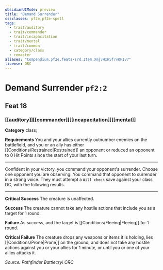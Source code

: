 ```yaml
---
obsidianUIMode: preview
title: "Demand Surrender"
cssclasses: pf2e,pf2e-spell
tags:
  - trait/auditory
  - trait/commander
  - trait/incapacitation
  - trait/mental
  - trait/common
  - category/class
  - remaster
aliases: "Compendium.pf2e.feats-srd.Item.XmjvHxW5f7vKFIv7"
license: ORC
---
```

# Demand Surrender `pf2:2`
## Feat 18
### [[auditory]][[commander]][[incapacitation]][[mental]]

**Category** class; 




**Requirements** You and your allies currently outnumber enemies on the battlefield, and you or an ally has either [[Conditions/Restrained|Restrained]] an opponent or reduced an opponent to 0 Hit Points since the start of your last turn.

* * *

Confident in your victory, you command your opponent's surrender. Choose one opponent you are observing. You command that opponent to surrender in a strong voice. They must attempt a `Will check` save against your class DC, with the following results.

* * *

**Critical Success** The creature is unaffected.

**Success** The creature cannot take any hostile actions that include you as a target for 1 round.

**Failure** As success, and the target is [[Conditions/Fleeing|Fleeing]] for 1 round.

**Critical Failure** The creature drops any weapons or items it is holding, lies [[Conditions/Prone|Prone]] on the ground, and does not take any hostile actions against you or your allies for 1 minute, or until you or one of your allies attacks it.

*Source: Pathfinder Battlecry!*
*ORC*